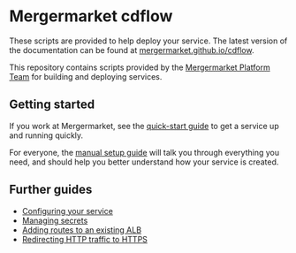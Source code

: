 # Mergermarket cdflow

These scripts are provided to help deploy your service. The latest version of the documentation can be found at [mergermarket.github.io/cdflow](https://mergermarket.github.io/cdflow/).

This repository contains scripts provided by the [Mergermarket Platform Team](mailto:platform@mergermarket.com) for building and deploying services.

## Getting started

If you work at Mergermarket, see the [quick-start guide](guides/quick-start) to get a service up and running quickly.

For everyone, the [manual setup guide](guides/manual-setup) will talk you through everything you need, and should help you better understand how your service is created.

## Further guides

* [Configuring your service](guides/configuration)
* [Managing secrets](guides/secrets)
* [Adding routes to an existing ALB](guides/adding-routes-to-an-existing-alb)
* [Redirecting HTTP traffic to HTTPS](guides/http-to-https-redirect)
